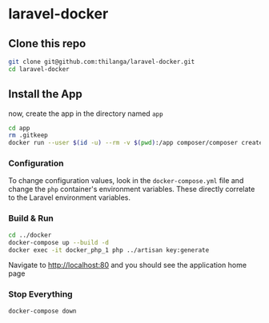 # laravel-docker

## Clone this repo

```bash
git clone git@github.com:thilanga/laravel-docker.git
cd laravel-docker
```

## Install the App

now, create the app in the directory named `app`

```bash
cd app
rm .gitkeep
docker run --user $(id -u) --rm -v $(pwd):/app composer/composer create-project --prefer-dist laravel/laravel .
```

### Configuration

To change configuration values, look in the `docker-compose.yml` file and change the `php` container's environment variables. These directly correlate to the Laravel environment variables.

### Build & Run

```bash
cd ../docker
docker-compose up --build -d
docker exec -it docker_php_1 php ../artisan key:generate
```

Navigate to [http://localhost:80](http://localhost:80) and you should see the application home page

### Stop Everything

```bash
docker-compose down
```
